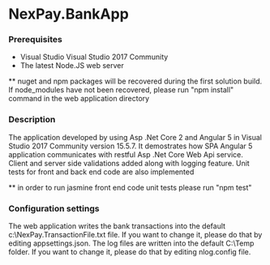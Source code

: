 # NexPay.BankApp

### Prerequisites
* Visual Studio Visual Studio 2017 Community
* The latest Node.JS web server

** nuget and npm packages will be recovered during the first solution build. If node_modules have not been recovered, please run "npm install" command in the web application directory

### Description
The application developed by using Asp .Net Core 2 and Angular 5 in Visual Studio 2017 Community version 15.5.7.
It demostrates how SPA Angular 5 application communicates with restful Asp .Net Core Web Api service.
Client and server side validations added along with logging feature.
Unit tests for front and back end code are also implemented

** in order to run jasmine front end code unit tests please run "npm test"

### Configuration settings
The web application writes the bank transactions into the default c:\NexPay.TransactionFile.txt file. If you want to change it, please do that by editing appsettings.json.
The log files are written into the default C:\Temp folder. If you want to change it, please do that by editing nlog.config file.
